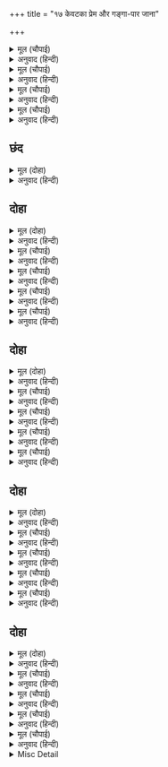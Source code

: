 +++
title = "१७ केवटका प्रेम और गङ्गा-पार जाना"

+++


<details><summary>मूल (चौपाई)</summary>

जासु बियोग बिकल पसु ऐसें।  
प्रजा मातु पितु जिइहहिं कैसें॥  
बरबस राम सुमंत्रु पठाए।  
सुरसरि तीर आपु तब आए॥
</details>

<details><summary>अनुवाद (हिन्दी)</summary>

जिनके वियोगमें पशु इस प्रकार व्याकुल हैं, उनके वियोगमें प्रजा, माता और पिता कैसे जीते रहेंगे? श्रीरामचन्द्रजीने जबर्दस्ती सुमन्त्रको लौटाया। तब आप गङ्गाजीके तीरपर आये॥ १॥
</details>

<details><summary>मूल (चौपाई)</summary>

मागी नाव न केवटु आना।  
कहइ तुम्हार मरमु मैं जाना॥  
चरन कमल रज कहुँ सबु कहई।  
मानुष करनि मूरि कछु अहई॥
</details>

<details><summary>अनुवाद (हिन्दी)</summary>

श्रीरामने केवटसे नाव माँगी, पर वह लाता नहीं। वह कहने लगा—मैंने तुम्हारा मर्म (भेद) जान लिया। तुम्हारे चरणकमलोंकी धूलके लिये सब लोग कहते हैं कि वह मनुष्य बना देनेवाली कोई जड़ी है,॥ २॥
</details>

<details><summary>मूल (चौपाई)</summary>

छुअत सिला भइ नारि सुहाई।  
पाहन तें न काठ कठिनाई॥  
तरनिउ मुनि घरिनी होइ जाई।  
बाट परइ मोरि नाव उड़ाई॥
</details>

<details><summary>अनुवाद (हिन्दी)</summary>

जिसके छूते ही पत्थरकी शिला सुन्दरी स्त्री हो गयी [मेरी नाव तो काठकी है]। काठ पत्थरसे कठोर तो होता नहीं। मेरी नाव भी मुनिकी स्त्री हो जायगी और इस प्रकार मेरी नाव उड़ जायगी, मैं लुट जाऊँगा [अथवा रास्ता रुक जायगा जिससे आप पार न हो सकेंगे और मेरी रोजी मारी जायगी] (मेरी कमाने-खानेकी राह ही मारी जायगी)॥ ३॥
</details>

<details><summary>मूल (चौपाई)</summary>

एहिं प्रतिपालउँ सबु परिवारू।  
नहिं जानउँ कछु अउर कबारू॥  
जौं प्रभु पार अवसि गा चहहू।  
मोहि पद पदुम पखारन कहहू॥
</details>

<details><summary>अनुवाद (हिन्दी)</summary>

मैं तो इसी नावसे सारे परिवारका पालन-पोषण करता हूँ। दूसरा कोई धंधा नहीं जानता। हे प्रभु! यदि तुम अवश्य ही पार जाना चाहते हो तो मुझे पहले अपने चरण-कमल पखारने (धो लेने) के लिये कह दो॥ ४॥
</details>

## छंद


<details><summary>मूल (दोहा)</summary>

पद कमल धोइ चढ़ाइ नाव न नाथ उतराई चहौं।  
मोहि राम राउरि आन दसरथ सपथ सब साची कहौं॥  
बरु तीर मारहुँ लखनु पै जब लगि न पाय पखारिहौं।  
तब लगि न तुलसीदास नाथ कृपाल पारु उतारिहौं॥
</details>

<details><summary>अनुवाद (हिन्दी)</summary>

हे नाथ! मैं चरणकमल धोकर आपलोगोंको नावपर चढ़ा लूँगा; मैं आपसे कुछ उतराई नहीं चाहता। हे राम! मुझे आपकी दुहाई और दशरथजीकी सौगंध है, मैं सब सच-सच कहता हूँ। लक्ष्मण भले ही मुझे तीर मारें, पर जबतक मैं पैरोंको पखार न लूँगा, तबतक हे तुलसीदासके नाथ! हे कृपालु! मैं पार नहीं उतारूँगा।
</details>

## दोहा


<details><summary>मूल (दोहा)</summary>

सुनि केवट के बैन प्रेम लपेटे अटपटे।  
बिहसे करुनाऐन चितइ जानकी लखन तन॥ १००॥
</details>

<details><summary>अनुवाद (हिन्दी)</summary>

केवटके प्रेममें लपेटे हुए अटपटे वचन सुनकर करुणाधाम श्रीरामचन्द्रजी जानकीजी और लक्ष्मणजीकी ओर देखकर हँसे॥ १००॥
</details>

<details><summary>मूल (चौपाई)</summary>

कृपासिंधु बोले मुसुकाई।  
सोइ करु जेहिं तव नाव न जाई॥  
बेगि आनु जल पाय पखारू।  
होत बिलंबु उतारहि पारू॥
</details>

<details><summary>अनुवाद (हिन्दी)</summary>

कृपाके समुद्र श्रीरामचन्द्रजी केवटसे मुसकराकर बोले—भाई! तू वही कर जिससे तेरी नाव न जाय। जल्दी पानी ला और पैर धो ले। देर हो रही है, पार उतार दे॥ १॥
</details>

<details><summary>मूल (चौपाई)</summary>

जासु नाम सुमिरत एक बारा।  
उतरहिं नर भवसिंधु अपारा॥  
सोइ कृपालु केवटहि निहोरा।  
जेहिं जगु किय तिहु पगहु ते थोरा॥
</details>

<details><summary>अनुवाद (हिन्दी)</summary>

एक बार जिनका नाम स्मरण करते ही मनुष्य अपार भवसागरके पार उतर जाते हैं, और जिन्होंने [वामनावतारमें] जगत् को तीन पगसे भी छोटा कर दिया था (दो ही पगमें त्रिलोकीको नाप लिया था), वही कृपालु श्रीरामचन्द्रजी [गङ्गाजीसे पार उतारनेके लिये] केवटका निहोरा कर रहे हैं!॥ २॥
</details>

<details><summary>मूल (चौपाई)</summary>

पद नख निरखि देवसरि हरषी।  
सुनि प्रभु बचन मोहँ मति करषी॥  
केवट राम रजायसु पावा।  
पानि कठवता भरि लेइ आवा॥
</details>

<details><summary>अनुवाद (हिन्दी)</summary>

प्रभुके इन वचनोंको सुनकर गङ्गाजीकी बुद्धि मोहसे खिंच गयी थी [कि ये साक्षात् भगवान् होकर भी पार उतारनेके लिये केवटका निहोरा कैसे कर रहे हैं]। परन्तु [समीप आनेपर अपनी उत्पत्तिके स्थान] पदनखोंको देखते ही [उन्हें पहचानकर] देवनदी गङ्गाजी हर्षित हो गयीं। (वे समझ गयीं कि भगवान् नरलीला कर रहे हैं, इससे उनका मोह नष्ट हो गया; और इन चरणोंका स्पर्श प्राप्त करके मैं धन्य होऊँगी, यह विचारकर वे हर्षित हो गयीं।) केवट श्रीरामचन्द्रजीकी आज्ञा पाकर कठौतेमें भरकर जल ले आया॥ ३॥
</details>

<details><summary>मूल (चौपाई)</summary>

अति आनंद उमगि अनुरागा।  
चरन सरोज पखारन लागा॥  
बरषि सुमन सुर सकल सिहाहीं।  
एहि सम पुन्यपुंज कोउ नाहीं॥
</details>

<details><summary>अनुवाद (हिन्दी)</summary>

अत्यन्त आनन्द और प्रेममें उमँगकर वह भगवान् के चरणकमल धोने लगा। सब देवता फूल बरसाकर सिहाने लगे कि इसके समान पुण्यकी राशि कोई नहीं है॥ ४॥
</details>

## दोहा


<details><summary>मूल (दोहा)</summary>

पद पखारि जलु पान करि आपु सहित परिवार।  
पितर पारु करि प्रभुहि पुनि मुदित गयउ लेइ पार॥ १०१॥
</details>

<details><summary>अनुवाद (हिन्दी)</summary>

चरणोंको धोकर और सारे परिवारसहित स्वयं उस जल (चरणोदक) को पीकर पहले [उस महान् पुण्यके द्वारा] अपने पितरोंको भवसागरसे पारकर फिर आनन्दपूर्वक प्रभु श्रीरामचन्द्रको गङ्गाजीके पार ले गया॥ १०१॥
</details>

<details><summary>मूल (चौपाई)</summary>

उतरि ठाढ़ भए सुरसरि रेता।  
सीय रामु गुह लखन समेता॥  
केवट उतरि दंडवत कीन्हा।  
प्रभुहि सकुच एहि नहिं कछु दीन्हा॥
</details>

<details><summary>अनुवाद (हिन्दी)</summary>

निषादराज और लक्ष्मणजीसहित श्रीसीताजी और श्रीरामचन्द्रजी [नावसे] उतरकर गङ्गाजीकी रेत (बालू)में खड़े हो गये। तब केवटने उतरकर दण्डवत् की। [उसको दण्डवत् करते देखकर] प्रभुको संकोच हुआ कि इसको कुछ दिया नहीं॥ १॥
</details>

<details><summary>मूल (चौपाई)</summary>

पिय हियकी सिय जाननिहारी।  
मनि मुदरी मन मुदित उतारी॥  
कहेउ कृपाल लेहि उतराई।  
केवट चरन गहे अकुलाई॥
</details>

<details><summary>अनुवाद (हिन्दी)</summary>

पतिके हृदयकी जाननेवाली सीताजीने आनन्दभरे मनसे अपनी रत्नजटित अँगूठी [अँगुलीसे] उतारी। कृपालु श्रीरामचन्द्रजीने केवटसे कहा, नावकी उतराई लो। केवटने व्याकुल होकर चरण पकड़ लिये॥ २॥
</details>

<details><summary>मूल (चौपाई)</summary>

नाथ आजु मैं काह न पावा।  
मिटे दोष दुख दारिद दावा॥  
बहुत काल मैं कीन्हि मजूरी।  
आजु दीन्ह बिधि बनि भलि भूरी॥
</details>

<details><summary>अनुवाद (हिन्दी)</summary>

[उसने कहा—] हे नाथ! आज मैंने क्या नहीं पाया! मेरे दोष, दुःख और दरिद्रताकी आग आज बुझ गयी है। मैंने बहुत समयतक मजदूरी की। विधाताने आज बहुत अच्छी भरपूर मजदूरी दे दी॥ ३॥
</details>

<details><summary>मूल (चौपाई)</summary>

अब कछु नाथ न चाहिअ मोरें।  
दीनदयाल अनुग्रह तोरें॥  
फिरती बार मोहि जो देबा।  
सो प्रसादु मैं सिर धरि लेबा॥
</details>

<details><summary>अनुवाद (हिन्दी)</summary>

हे नाथ! हे दीनदयाल! आपकी कृपासे अब मुझे कुछ नहीं चाहिये। लौटती बार आप मुझे जो कुछ देंगे, वह प्रसाद मैं सिर चढ़ाकर लूँगा॥ ४॥
</details>

## दोहा


<details><summary>मूल (दोहा)</summary>

बहुत कीन्ह प्रभु लखन सियँ नहिं कछु केवटु लेइ।  
बिदा कीन्ह करुनायतन भगति बिमल बरु देइ॥ १०२॥
</details>

<details><summary>अनुवाद (हिन्दी)</summary>

प्रभु श्रीरामजी, लक्ष्मणजी और सीताजीने बहुत आग्रह [या यत्न] किया, पर केवट कुछ नहीं लेता। तब करुणाके धाम भगवान् श्रीरामचन्द्रजीने निर्मल भक्तिका वरदान देकर उसे विदा किया॥ १०२॥
</details>

<details><summary>मूल (चौपाई)</summary>

तब मज्जनु करि रघुकुलनाथा।  
पूजि पारथिव नायउ माथा॥  
सियँ सुरसरिहि कहेउ कर जोरी।  
मातु मनोरथ पुरउबि मोरी॥
</details>

<details><summary>अनुवाद (हिन्दी)</summary>

फिर रघुकुलके स्वामी श्रीरामचन्द्रजीने स्नान करके पार्थिवपूजा की और शिवजीको सिर नवाया। सीताजीने हाथ जोड़कर गङ्गाजीसे कहा—हे माता! मेरा मनोरथ पूरा कीजियेगा॥ १॥
</details>

<details><summary>मूल (चौपाई)</summary>

पति देवर सँग कुसल बहोरी।  
आइ करौं जेहिं पूजा तोरी॥  
सुनि सिय बिनय प्रेम रस सानी।  
भइ तब बिमल बारि बर बानी॥
</details>

<details><summary>अनुवाद (हिन्दी)</summary>

जिससे मैं पति और देवरके साथ कुशलपूर्वक लौट आकर तुम्हारी पूजा करूँ। सीताजीकी प्रेमरसमें सनी हुई विनती सुनकर तब गङ्गाजीके निर्मल जलमेंसे श्रेष्ठ वाणी हुई—॥ २॥
</details>

<details><summary>मूल (चौपाई)</summary>

सुनु रघुबीर प्रिया बैदेही।  
तव प्रभाउ जग बिदित न केही॥  
लोकप होहिं बिलोकत तोरें।  
तोहि सेवहिं सब सिधि कर जोरें॥
</details>

<details><summary>अनुवाद (हिन्दी)</summary>

हे रघुवीरकी प्रियतमा जानकी! सुनो, तुम्हारा प्रभाव जगत् में किसे नहीं मालूम है? तुम्हारे [कृपादृष्टिसे] देखते ही लोग लोकपाल हो जाते हैं। सब सिद्धियाँ हाथ जोड़े तुम्हारी सेवा करती हैं॥ ३॥
</details>

<details><summary>मूल (चौपाई)</summary>

तुम्ह जो हमहि बड़ि बिनय सुनाई।  
कृपा कीन्हि मोहि दीन्हि बड़ाई॥  
तदपि देबि मैं देबि असीसा।  
सफल होन हित निज बागीसा॥
</details>

<details><summary>अनुवाद (हिन्दी)</summary>

तुमने जो मुझको बड़ी विनती सुनायी, यह तो मुझपर कृपा की और मुझे बड़ाई दी है। तो भी हे देवि! मैं अपनी वाणी सफल होनेके लिये तुम्हें आशीर्वाद दूँगी॥ ४॥
</details>

## दोहा


<details><summary>मूल (दोहा)</summary>

प्राननाथ देवर सहित कुसल कोसला आइ।  
पूजिहि सब मनकामना सुजसु रहिहि जग छाइ॥ १०३॥
</details>

<details><summary>अनुवाद (हिन्दी)</summary>

तुम अपने प्राणनाथ और देवरसहित कुशलपूर्वक अयोध्या लौटोगी। तुम्हारी सारी मनःकामनाएँ पूरी होंगी और तुम्हारा सुन्दर यश जगत् भरमें छा जायगा॥ १०३॥
</details>

<details><summary>मूल (चौपाई)</summary>

गंग बचन सुनि मंगल मूला।  
मुदित सीय सुरसरि अनुकूला॥  
तब प्रभु गुहहि कहेउ घर जाहू।  
सुनत सूख मुखु भा उर दाहू॥
</details>

<details><summary>अनुवाद (हिन्दी)</summary>

मङ्गलके मूल गङ्गाजीके वचन सुनकर और देवनदीको अनुकूल देखकर सीताजी आनन्दित हुईं। तब प्रभु श्रीरामचन्द्रजीने निषादराज गुहसे कहा कि भैया! अब तुम घर जाओ। यह सुनते ही उसका मुँह सूख गया और हृदयमें दाह उत्पन्न हो गया॥ १॥
</details>

<details><summary>मूल (चौपाई)</summary>

दीन बचन गुह कह कर जोरी।  
बिनय सुनहु रघुकुलमनि मोरी॥  
नाथ साथ रहि पंथु देखाई।  
करि दिन चारि चरन सेवकाई॥
</details>

<details><summary>अनुवाद (हिन्दी)</summary>

गुह हाथ जोड़कर दीन वचन बोला—हे रघुकुलशिरोमणि! मेरी विनती सुनिये। मैं नाथ (आप)के साथ रहकर, रास्ता दिखाकर, चार (कुछ) दिन चरणोंकी सेवा करके—॥ २॥
</details>

<details><summary>मूल (चौपाई)</summary>

जेहिं बन जाइ रहब रघुराई।  
परनकुटी मैं करबि सुहाई॥  
तब मोहि कहँ जसि देब रजाई।  
सोइ करिहउँ रघुबीर दोहाई॥
</details>

<details><summary>अनुवाद (हिन्दी)</summary>

हे रघुराज! जिस वनमें आप जाकर रहेंगे, वहाँ मैं सुन्दर पर्णकुटी (पत्तोंकी कुटिया) बना दूँगा। तब मुझे आप जैसी आज्ञा देंगे, मुझे रघुवीर (आप) की दुहाई है, मैं वैसा ही करूँगा॥३॥
</details>

<details><summary>मूल (चौपाई)</summary>

सहज सनेह राम लखि तासू।  
संग लीन्ह गुह हृदयँ हुलासू॥  
पुनि गुहँ ग्याति बोलि सब लीन्हे।  
करि परितोषु बिदा तब कीन्हे॥
</details>

<details><summary>अनुवाद (हिन्दी)</summary>

उसके स्वाभाविक प्रेमको देखकर श्रीरामचन्द्रजीने उसको साथ ले लिया, इससे गुहके हृदयमें बड़ा आनन्द हुआ। फिर गुह (निषादराज) ने अपनी जातिके लोगोंको बुला लिया और उनका संतोष कराके तब उनको विदा किया॥४॥
</details>

<details><summary>Misc Detail</summary>


</details>
